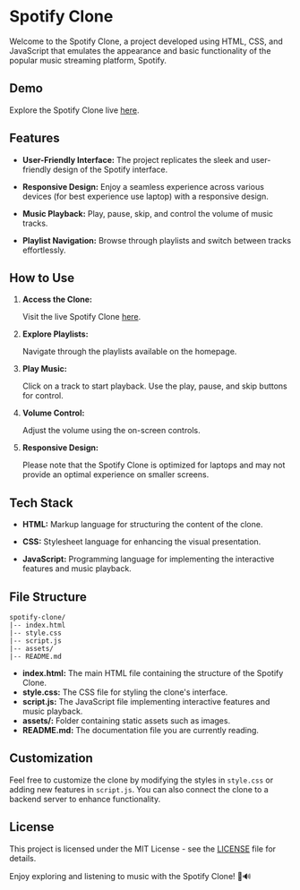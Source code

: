# Spotify Clone

Welcome to the Spotify Clone, a project developed using HTML, CSS, and JavaScript that emulates the appearance and basic functionality of the popular music streaming platform, Spotify.

## Demo

Explore the Spotify Clone live [here](https://gh-rishii78.github.io/Spotify-Clone/).

## Features

- **User-Friendly Interface:** The project replicates the sleek and user-friendly design of the Spotify interface.

- **Responsive Design:** Enjoy a seamless experience across various devices (for best experience use laptop) with a responsive design.

- **Music Playback:** Play, pause, skip, and control the volume of music tracks.

- **Playlist Navigation:** Browse through playlists and switch between tracks effortlessly.

## How to Use

1. **Access the Clone:**

   Visit the live Spotify Clone [here](https://gh-rishii78.github.io/Spotify-Clone/).

2. **Explore Playlists:**

   Navigate through the playlists available on the homepage.

3. **Play Music:**

   Click on a track to start playback. Use the play, pause, and skip buttons for control.

4. **Volume Control:**

   Adjust the volume using the on-screen controls.

5. **Responsive Design:**

   Please note that the Spotify Clone is optimized for laptops and may not provide an optimal experience on smaller screens.

## Tech Stack

- **HTML:** Markup language for structuring the content of the clone.
  
- **CSS:** Stylesheet language for enhancing the visual presentation.

- **JavaScript:** Programming language for implementing the interactive features and music playback.

## File Structure

```plaintext
spotify-clone/
|-- index.html
|-- style.css
|-- script.js
|-- assets/
|-- README.md
```

- **index.html:** The main HTML file containing the structure of the Spotify Clone.
- **style.css:** The CSS file for styling the clone's interface.
- **script.js:** The JavaScript file implementing interactive features and music playback.
- **assets/:** Folder containing static assets such as images.
- **README.md:** The documentation file you are currently reading.

## Customization

Feel free to customize the clone by modifying the styles in `style.css` or adding new features in `script.js`. You can also connect the clone to a backend server to enhance functionality.

## License

This project is licensed under the MIT License - see the [LICENSE](LICENSE) file for details.

Enjoy exploring and listening to music with the Spotify Clone! 🎵🔊
